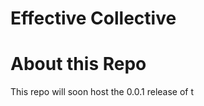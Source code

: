 # Effective Collective

# About this Repo
This repo will soon host the 0.0.1 release of t
<!--stackedit_data:
eyJoaXN0b3J5IjpbMjQ4MTQyOTgzLC0yNTAzNjcyMzNdfQ==
-->